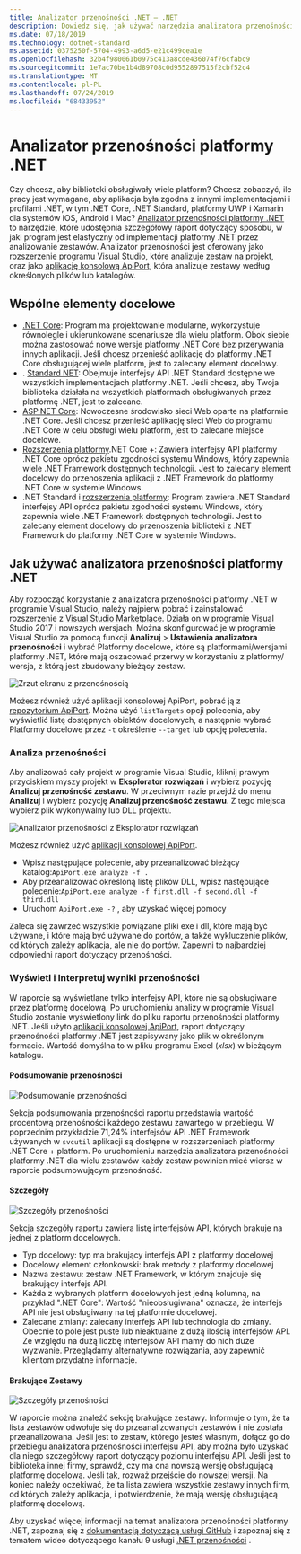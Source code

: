 ```yaml
---
title: Analizator przenośności .NET — .NET
description: Dowiedz się, jak używać narzędzia analizatora przenośności platformy .NET do oceniania sposobu, w jaki przenośny kod znajduje się wśród różnych implementacji platformy .NET, w tym .NET Core, .NET Standard, platformy UWP i Xamarin.
ms.date: 07/18/2019
ms.technology: dotnet-standard
ms.assetid: 0375250f-5704-4993-a6d5-e21c499cea1e
ms.openlocfilehash: 32b4f980061b0975c413a8cde436074f76cfabc9
ms.sourcegitcommit: 1e7ac70be1b4d89708c0d9552897515f2cbf52c4
ms.translationtype: MT
ms.contentlocale: pl-PL
ms.lasthandoff: 07/24/2019
ms.locfileid: "68433952"
---
```

# <a name="the-net-portability-analyzer"></a>Analizator przenośności platformy .NET

Czy chcesz, aby biblioteki obsługiwały wiele platform? Chcesz zobaczyć, ile pracy jest wymagane, aby aplikacja była zgodna z innymi implementacjami i profilami .NET, w tym .NET Core, .NET Standard, platformy UWP i Xamarin dla systemów iOS, Android i Mac? [Analizator przenośności platformy .NET](https://github.com/microsoft/dotnet-apiport) to narzędzie, które udostępnia szczegółowy raport dotyczący sposobu, w jaki program jest elastyczny od implementacji platformy .NET przez analizowanie zestawów. Analizator przenośności jest oferowany jako [rozszerzenie programu Visual Studio](https://marketplace.visualstudio.com/items?itemName=ConnieYau.NETPortabilityAnalyzer), które analizuje zestaw na projekt, oraz jako [aplikację konsolową ApiPort](https://aka.ms/apiportdownload), która analizuje zestawy według określonych plików lub katalogów.

## <a name="common-targets"></a>Wspólne elementy docelowe

* [.NET Core](../../core/index.md): Program ma projektowanie modularne, wykorzystuje równolegle i ukierunkowane scenariusze dla wielu platform. Obok siebie można zastosować nowe wersje platformy .NET Core bez przerywania innych aplikacji. Jeśli chcesz przenieść aplikację do platformy .NET Core obsługującej wiele platform, jest to zalecany element docelowy. 
* . [Standard NET](../../standard/net-standard.md): Obejmuje interfejsy API .NET Standard dostępne we wszystkich implementacjach platformy .NET. Jeśli chcesz, aby Twoja biblioteka działała na wszystkich platformach obsługiwanych przez platformę .NET, jest to zalecane.  
* [ASP.NET Core](/aspnet/core): Nowoczesne środowisko sieci Web oparte na platformie .NET Core. Jeśli chcesz przenieść aplikację sieci Web do programu .NET Core w celu obsługi wielu platform, jest to zalecane miejsce docelowe.
* [Rozszerzenia platformy](../../core/porting/windows-compat-pack.md).NET Core +: Zawiera interfejsy API platformy .NET Core oprócz pakietu zgodności systemu Windows, który zapewnia wiele .NET Framework dostępnych technologii. Jest to zalecany element docelowy do przenoszenia aplikacji z .NET Framework do platformy .NET Core w systemie Windows.
* .NET Standard i [rozszerzenia platformy](../../core/porting/windows-compat-pack.md): Program zawiera .NET Standard interfejsy API oprócz pakietu zgodności systemu Windows, który zapewnia wiele .NET Framework dostępnych technologii. Jest to zalecany element docelowy do przenoszenia biblioteki z .NET Framework do platformy .NET Core w systemie Windows.

## <a name="how-to-use-the-net-portability-analyzer"></a>Jak używać analizatora przenośności platformy .NET

Aby rozpocząć korzystanie z analizatora przenośności platformy .NET w programie Visual Studio, należy najpierw pobrać i zainstalować rozszerzenie z [Visual Studio Marketplace](https://marketplace.visualstudio.com/items?itemName=ConnieYau.NETPortabilityAnalyzer). Działa on w programie Visual Studio 2017 i nowszych wersjach. Można skonfigurować je w programie Visual Studio za pomocą funkcji **Analizuj** > **Ustawienia analizatora przenośności** i wybrać Platformy docelowe, które są platformami/wersjami platformy .NET, które mają oszacować przerwy w korzystaniu z platformy/ wersja, z którą jest zbudowany bieżący zestaw.

![Zrzut ekranu z przenośnością](./media/portability-analyzer/portability-screenshot.png)

Możesz również użyć aplikacji konsolowej ApiPort, pobrać ją z [repozytorium ApiPort](https://aka.ms/apiportdownload). Można użyć `listTargets` opcji polecenia, aby wyświetlić listę dostępnych obiektów docelowych, a następnie wybrać Platformy docelowe przez `-t` określenie `--target` lub opcję polecenia. 

### <a name="analyze-portability"></a>Analiza przenośności
Aby analizować cały projekt w programie Visual Studio, kliknij prawym przyciskiem myszy projekt w **Eksplorator rozwiązań** i wybierz pozycję **Analizuj przenośność zestawu**. W przeciwnym razie przejdź do menu **Analizuj** i wybierz pozycję **Analizuj przenośność zestawu**. Z tego miejsca wybierz plik wykonywalny lub DLL projektu.

![Analizator przenośności z Eksplorator rozwiązań](./media/portability-analyzer/portability-solution-explorer.png)

Możesz również użyć [aplikacji konsolowej ApiPort](https://aka.ms/apiportdownload). 

* Wpisz następujące polecenie, aby przeanalizować bieżący katalog:`ApiPort.exe analyze -f .`
* Aby przeanalizować określoną listę plików DLL, wpisz następujące polecenie:`ApiPort.exe analyze -f first.dll -f second.dll -f third.dll`
* Uruchom `ApiPort.exe -?` , aby uzyskać więcej pomocy

Zaleca się zawrzeć wszystkie powiązane pliki exe i dll, które mają być używane, i które mają być używane do portów, a także wykluczenie plików, od których zależy aplikacja, ale nie do portów. Zapewni to najbardziej odpowiedni raport dotyczący przenośności.  

### <a name="view-and-interpret-portability-result"></a>Wyświetl i Interpretuj wyniki przenośności

W raporcie są wyświetlane tylko interfejsy API, które nie są obsługiwane przez platformę docelową. Po uruchomieniu analizy w programie Visual Studio zostanie wyświetlony link do pliku raportu przenośności platformy .NET. Jeśli użyto [aplikacji konsolowej ApiPort](https://aka.ms/apiportdownload), raport dotyczący przenośności platformy .NET jest zapisywany jako plik w określonym formacie. Wartość domyślna to w pliku programu Excel (*xlsx*) w bieżącym katalogu.

#### <a name="portability-summary"></a>Podsumowanie przenośności 

![Podsumowanie przenośności](./media/portability-analyzer/portabilitysummary.png)

Sekcja podsumowania przenośności raportu przedstawia wartość procentową przenośności każdego zestawu zawartego w przebiegu. W poprzednim przykładzie 71,24% interfejsów API .NET Framework używanych w `svcutil` aplikacji są dostępne w rozszerzeniach platformy .NET Core + platform. Po uruchomieniu narzędzia analizatora przenośności platformy .NET dla wielu zestawów każdy zestaw powinien mieć wiersz w raporcie podsumowującym przenośność.

#### <a name="details"></a>Szczegóły

![Szczegóły przenośności](./media/portability-analyzer/portabilitydetails.png)

Sekcja szczegóły raportu zawiera listę interfejsów API, których brakuje na jednej z platform docelowych. 

- Typ docelowy: typ ma brakujący interfejs API z platformy docelowej 
- Docelowy element członkowski: brak metody z platformy docelowej 
- Nazwa zestawu: zestaw .NET Framework, w którym znajduje się brakujący interfejs API. 
- Każda z wybranych platform docelowych jest jedną kolumną, na przykład ".NET Core": Wartość "nieobsługiwana" oznacza, że interfejs API nie jest obsługiwany na tej platformie docelowej. 
- Zalecane zmiany: zalecany interfejs API lub technologia do zmiany. Obecnie to pole jest puste lub nieaktualne z dużą ilością interfejsów API. Ze względu na dużą liczbę interfejsów API mamy do nich duże wyzwanie. Przeglądamy alternatywne rozwiązania, aby zapewnić klientom przydatne informacje.

#### <a name="missing-assemblies"></a>Brakujące Zestawy

![Szczegóły przenośności](./media/portability-analyzer/missingassemblies.png)

W raporcie można znaleźć sekcję brakujące zestawy. Informuje o tym, że ta lista zestawów odwołuje się do przeanalizowanych zestawów i nie została przeanalizowana. Jeśli jest to zestaw, którego jesteś własnym, dołącz go do przebiegu analizatora przenośności interfejsu API, aby można było uzyskać dla niego szczegółowy raport dotyczący poziomu interfejsu API. Jeśli jest to biblioteka innej firmy, sprawdź, czy ma ona nowszą wersję obsługującą platformę docelową. Jeśli tak, rozważ przejście do nowszej wersji. Na koniec należy oczekiwać, że ta lista zawiera wszystkie zestawy innych firm, od których zależy aplikacja, i potwierdzenie, że mają wersję obsługującą platformę docelową.  

Aby uzyskać więcej informacji na temat analizatora przenośności platformy .NET, zapoznaj się z [dokumentacją dotyczącą usługi GitHub](https://github.com/Microsoft/dotnet-apiport#documentation) i zapoznaj się z tematem wideo dotyczącego kanału 9 usługi [.NET przenośności](https://channel9.msdn.com/Blogs/Seth-Juarez/A-Brief-Look-at-the-NET-Portability-Analyzer) .
